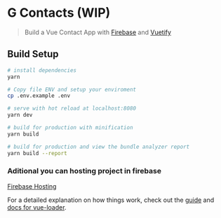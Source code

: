 # G Contacts (WIP)

> Build a Vue Contact App with [Firebase](http://firebase.google.com/) and [Vuetify](http://vuetifyjs.com/)

## Build Setup

``` bash
# install dependencies
yarn

# Copy file ENV and setup your enviroment
cp .env.example .env

# serve with hot reload at localhost:8080
yarn dev

# build for production with minification
yarn build

# build for production and view the bundle analyzer report
yarn build --report
```

### Aditional you can hosting project in firebase
[Firebase Hosting](https://firebase.google.com/docs/hosting/)

For a detailed explanation on how things work, check out the [guide](http://vuejs-templates.github.io/webpack/) and [docs for vue-loader](http://vuejs.github.io/vue-loader).
